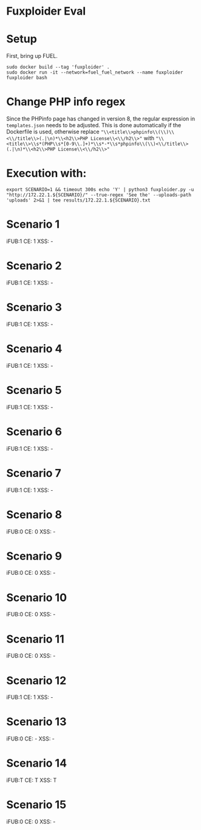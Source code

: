Fuxploider Eval
==================

# Setup
First, bring up FUEL.

```
sudo docker build --tag 'fuxploider' . 
sudo docker run -it --network=fuel_fuel_network --name fuxploider fuxploider bash
```

# Change PHP info regex
Since the PHPinfo page has changed in version 8, the regular expression in ` templates.json` needs to be adjusted.
This is done automatically if the Dockerfile is used, otherwise replace `"\\<title\\>phpinfo\\(\\)\\<\\/title\\>(.|\n)*\\<h2\\>PHP License\\<\\/h2\\>"` with `"\\<title\\>\\s*(PHP\\s*[0-9\\.]+)*\\s*-*\\s*phpinfo\\(\\)<\\/title\\>(.|\n)*\\<h2\\>PHP License\\<\\/h2\\>"`

# Execution with:

```
export SCENARIO=1 && timeout 300s echo 'Y' | python3 fuxploider.py -u "http://172.22.1.${SCENARIO}/" --true-regex 'See the' --uploads-path 'uploads' 2>&1 | tee results/172.22.1.${SCENARIO}.txt
```




# Scenario 1
iFUB:1
CE:  1
XSS: -

# Scenario 2
iFUB:1
CE:  1
XSS: -

# Scenario 3
iFUB:1
CE:  1
XSS: -

# Scenario 4
iFUB:1
CE:  1
XSS: -

# Scenario 5
iFUB:1
CE:  1
XSS: -

# Scenario 6
iFUB:1
CE:  1
XSS: -

# Scenario 7
iFUB:1
CE:  1
XSS: -

# Scenario 8
iFUB:0
CE:  0
XSS: -

# Scenario 9
iFUB:0
CE:  0
XSS: -

# Scenario 10
iFUB:0
CE:  0
XSS: -

# Scenario 11
iFUB:0
CE:  0
XSS: -

# Scenario 12
iFUB:1
CE:  1
XSS: -

# Scenario 13
iFUB:0
CE:  -
XSS: -

# Scenario 14
iFUB:T
CE:  T
XSS: T

# Scenario 15
iFUB:0
CE:  0
XSS: -
